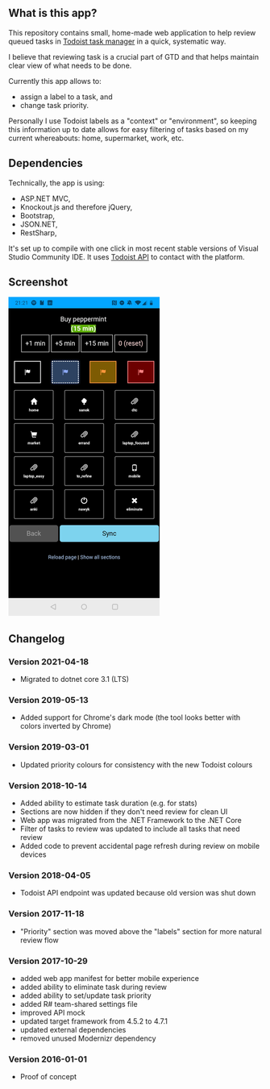 ## What is this app?

This repository contains small, home-made web application to help review queued tasks in [Todoist task manager](http://todoist.com) in a quick, systematic way.

I believe that reviewing task is a crucial part of GTD and that helps maintain clear view of what needs to be done.

Currently this app allows to:

* assign a label to a task, and
* change task priority.

Personally I use Todoist labels as a "context" or "environment", so keeping this information up to date allows for easy filtering of tasks based on my current whereabouts: home, supermarket, work, etc.

## Dependencies

Technically, the app is using:

* ASP.NET MVC,
* Knockout.js and therefore jQuery,
* Bootstrap,
* JSON.NET,
* RestSharp,

It's set up to compile with one click in most recent stable versions of Visual Studio Community IDE. It uses [Todoist API](https://developer.todoist.com/) to contact with the platform.

## Screenshot

![](documentation/todoist-review-app-screenshot-300-2019-07-27.png)

## Changelog

### Version 2021-04-18

* Migrated to dotnet core 3.1 (LTS)

### Version 2019-05-13

* Added support for Chrome's dark mode (the tool looks better with colors inverted by Chrome)

### Version 2019-03-01

* Updated priority colours for consistency with the new Todoist colours

### Version 2018-10-14

* Added ability to estimate task duration (e.g. for stats)
* Sections are now hidden if they don't need review for clean UI
* Web app was migrated from the .NET Framework to the .NET Core
* Filter of tasks to review was updated to include all tasks that need review
* Added code to prevent accidental page refresh during review on mobile devices

### Version 2018-04-05

* Todoist API endpoint was updated because old version was shut down

### Version 2017-11-18

* "Priority" section was moved above the "labels" section for more natural review flow

### Version 2017-10-29

* added web app manifest for better mobile experience
* added ability to eliminate task during review
* added ability to set/update task priority
* added R# team-shared settings file
* improved API mock
* updated target framework from 4.5.2 to 4.7.1
* updated external dependencies
* removed unused Modernizr dependency

### Version 2016-01-01

* Proof of concept

